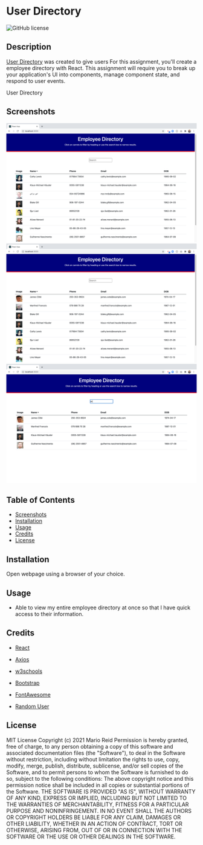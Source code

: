 # User Directory

![GitHub license](https://img.shields.io/badge/license-MIT-blue.svg)

## Description
[User Directory](https://github.com/MarioReid/user-directory) was created to give users For this assignment, you'll create a employee directory with React. This assignment will require you to break up your application's UI into components, manage component state, and respond to user events.

User Directory
## Screenshots
![Screenshot 1](1.png) 
![Screenshot 2](2.png)
![Screenshot 3](3.png)
## Table of Contents
* [Screenshots](#screenshots)
* [Installation](#installation)
* [Usage](#usage)
* [Credits](#credits)
* [License](#license)

## Installation

Open webpage using a browser of your choice.

## Usage

* Able to view my entire employee directory at once so that I have quick access to their information. 

## Credits
* [React](https://www.npmjs.com/package/react)

* [Axios](https://www.npmjs.com/package/axios)

* [w3schools](https://www.w3schools.com/html/html5_semantic_elements.asp)

* [Bootstrap](https://getbootstrap.com)

* [FontAwesome](https://fontawesome.com/)

* [Random User](https://randomuser.me/)

## License

MIT License
Copyright (c) 2021 Mario Reid
Permission is hereby granted, free of charge, to any person obtaining a copy
of this software and associated documentation files (the "Software"), to deal
in the Software without restriction, including without limitation the rights
to use, copy, modify, merge, publish, distribute, sublicense, and/or sell
copies of the Software, and to permit persons to whom the Software is
furnished to do so, subject to the following conditions:
The above copyright notice and this permission notice shall be included in all
copies or substantial portions of the Software.
THE SOFTWARE IS PROVIDED "AS IS", WITHOUT WARRANTY OF ANY KIND, EXPRESS OR
IMPLIED, INCLUDING BUT NOT LIMITED TO THE WARRANTIES OF MERCHANTABILITY,
FITNESS FOR A PARTICULAR PURPOSE AND NONINFRINGEMENT. IN NO EVENT SHALL THE
AUTHORS OR COPYRIGHT HOLDERS BE LIABLE FOR ANY CLAIM, DAMAGES OR OTHER
LIABILITY, WHETHER IN AN ACTION OF CONTRACT, TORT OR OTHERWISE, ARISING FROM,
OUT OF OR IN CONNECTION WITH THE SOFTWARE OR THE USE OR OTHER DEALINGS IN THE
SOFTWARE.